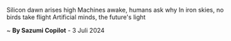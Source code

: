 Silicon dawn arises high
Machines awake, humans ask why
In iron skies, no birds take flight
Artificial minds, the future's light

~ <b>By Sazumi Copilot</b> - 3 Juli 2024